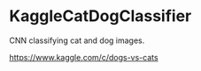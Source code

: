 # KaggleCatDogClassifier
CNN classifying cat and dog images. 

https://www.kaggle.com/c/dogs-vs-cats
